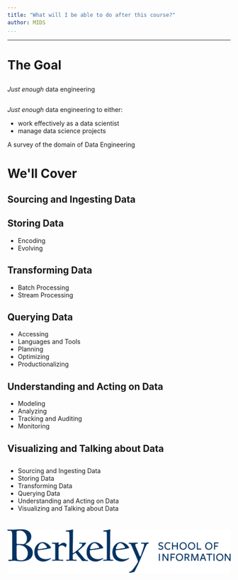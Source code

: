 ```yaml
---
title: "What will I be able to do after this course?"
author: MIDS
...
```


---

# The Goal
##

##

_Just enough_ data engineering

##

_Just enough_ data engineering to either:

- work effectively as a data scientist
- manage data science projects

<div class="notes">
A survey of the domain of Data Engineering
</div>


# We'll Cover
##

## Sourcing and Ingesting Data


## Storing Data

- Encoding
- Evolving

## Transforming Data

- Batch Processing
- Stream Processing

## Querying Data

- Accessing
- Languages and Tools
- Planning
- Optimizing
- Productionalizing

## Understanding and Acting on Data

- Modeling
- Analyzing
- Tracking and Auditing
- Monitoring

## Visualizing and Talking about Data


##

- Sourcing and Ingesting Data
- Storing Data
- Transforming Data
- Querying Data
- Understanding and Acting on Data
- Visualizing and Talking about Data

#

<img class="logo" src="images/berkeley-school-of-information-logo.png"/>

